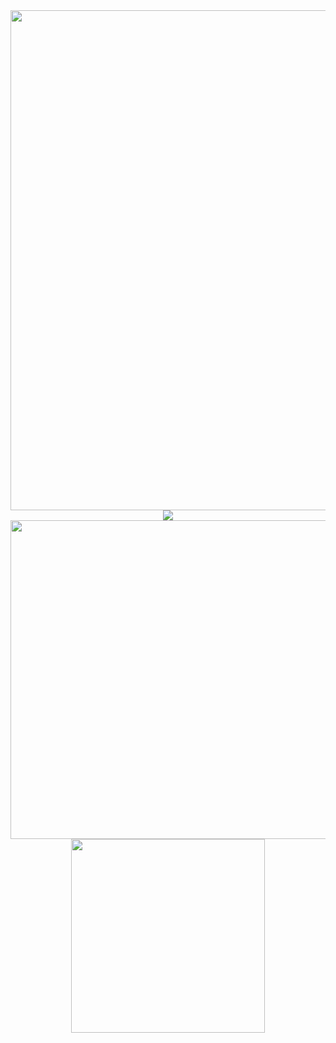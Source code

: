 <div align="center">
<a href="https://github.com/HyZxx/"><img src="https://github-readme-activity-graph.vercel.app/graph?username=HyZxx&theme=high-contrast"width="800"></a>
</div>

<div align="center">
<a href="https://github.com/HyZxx/"><img src="https://capsule-render.vercel.app/api?type=rect&color=FFFFFF&height=3&section=header&%20render">
</a>

<div align="center"> 
<a href="https://github.com/HyZxx/"><img src="https://github-readme-stats.vercel.app/api?username=HyZxx&include_all_commits=true&hide=contribs&count_privates&show_icons=true&theme=dark&icon_color=FFFFFF"width="510"></a>
<a href="https://github.com/HyZxx/"><img src="https://github-readme-stats.vercel.app/api/top-langs/?username=HyZxx&layout=compact&theme=dark"width="310"></a>
</div>



